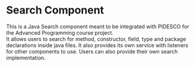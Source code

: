 # Search Component

This is a Java Search component meant to be integrated with PIDESCO for the Advanced Programming course project. <br>
It allows users to search for method, constructor, field, type and package declarations inside java files.
It also provides its own service with listeners for other components to use. Users can also provide their own search implementation.
